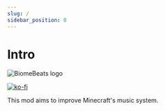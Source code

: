 ```yaml
---
slug: /
sidebar_position: 0
---
```


# Intro

![BiomeBeats logo](/img/logo.png)

[![ko-fi](https://ko-fi.com/img/githubbutton_sm.svg)](https://ko-fi.com/W7W7166XAE)

This mod aims to improve Minecraft's music system.
